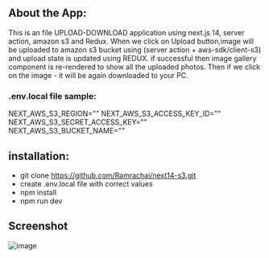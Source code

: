 ## About the App: 
This is an file UPLOAD-DOWNLOAD application using next.js 14, server action, amazon s3 and Redux. When we click on Upload button,image will be uploaded to amazon s3 bucket using (server action + aws-sdk/client-s3) and upload state is updated using REDUX. if successful then image gallery component is re-rendered to show all the uploaded photos. Then if we click on the image - it will be again downloaded to your PC.


### .env.local file sample: 
NEXT_AWS_S3_REGION=""
NEXT_AWS_S3_ACCESS_KEY_ID=""
NEXT_AWS_S3_SECRET_ACCESS_KEY=""
NEXT_AWS_S3_BUCKET_NAME=""


## installation: 
- git clone https://github.com/Ramrachai/next14-s3.git
- create .env.local file with correct values 
- npm install 
- npm run dev 

## Screenshot 
![image](https://github.com/Ramrachai/next14-s3/assets/47687976/c26d6b2c-3177-4b5f-8620-815bec996af5)
